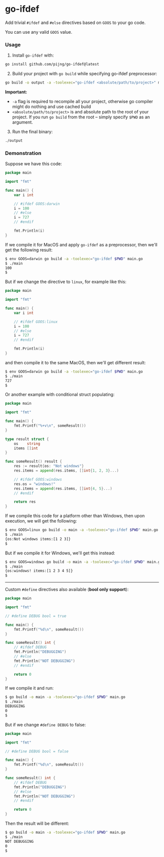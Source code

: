 # go-ifdef
Add trivial `#ifdef` and `#else` directives based on `GOOS` to your go code.

You can use any valid `GOOS` value.

### Usage

1. Install `go-ifdef` with:

```bash
go install github.com/pijng/go-ifdef@latest
```

2. Build your project with `go build` while specifying go-ifdef preprocessor:

```bash
go build -o output -a -toolexec="go-ifdef <absolute/path/to/project>" main.go
```

**Important:**
  * `-a` flag is required to recompile all your project, otherwise go compiler might do nothing and use cached build
  * `<absolute/path/to/project>` is and absolute path to the root of your project. If you run `go build` from the root – simply specify `$PWD` as an argument.

3. Run the final binary:

```bash
./output
```

### Demonstration

Suppose we have this code:

```go
package main

import "fmt"

func main() {
	var i int

	// #ifdef GOOS:darwin
	i = 100
	// #else
	i = 727
	// #endif

	fmt.Println(i)
}
```

If we compile it for MacOS and apply `go-ifdef` as a preprocessor, then we'll get the following result:

```bash
$ env GOOS=darwin go build -a -toolexec="go-ifdef $PWD" main.go
$ ./main
100
$
```

But if we change the directive to `linux`, for example like this:

```go
package main

import "fmt"

func main() {
	var i int

	// #ifdef GOOS:linux
	i = 100
	// #else
	i = 727
	// #endif

	fmt.Println(i)
}
```

and then compile it to the same MacOS, then we'll get different result:


```bash
$ env GOOS=darwin go build -a -toolexec="go-ifdef $PWD" main.go
$ ./main
727
$
```


Or another example with conditional struct populating:

```go
package main

import "fmt"

func main() {
	fmt.Printf("%+v\n", someResult())
}

type result struct {
	os    string
	items []int
}

func someResult() result {
	res := result{os: "Not windows"}
	res.items = append(res.items, []int{1, 2, 3}...)

	// #ifdef GOOS:windows
	res.os = "windows!"
	res.items = append(res.items, []int{4, 5}...)
	// #endif

	return res
}
```

If we compile this code for a platform other than Windows, then upon execution, we will get the following:

```bash
$ env GOOS=linux go build -o main -a -toolexec="go-ifdef $PWD" main.go
$ ./main
{os:Not windows items:[1 2 3]}
$
```

But if we compile it for Windows, we'll get this instead:

```bash
$ env GOOS=windows go build -o main -a -toolexec="go-ifdef $PWD" main.go
$ ./main
{os:windows! items:[1 2 3 4 5]}
$
```
___

Custom `#define` directives also available (**bool only support**):

```go
package main

import "fmt"

// #define DEBUG bool = true

func main() {
	fmt.Printf("%d\n", someResult())
}

func someResult() int {
	// #ifdef DEBUG
	fmt.Println("DEBUGGING")
	// #else
	fmt.Println("NOT DEBUGGING")
	// #endif

	return 0
}
```

If we compile it and run:

```bash
$ go build -o main -a -toolexec="go-ifdef $PWD" main.go
$ ./main
DEBUGGING
0
$
```

But if we change `#define DEBUG` to false:

```go
package main

import "fmt"

// #define DEBUG bool = false

func main() {
	fmt.Printf("%d\n", someResult())
}

func someResult() int {
	// #ifdef DEBUG
	fmt.Println("DEBUGGING")
	// #else
	fmt.Println("NOT DEBUGGING")
	// #endif

	return 0
}
```

Then the result will be different:

```bash
$ go build -o main -a -toolexec="go-ifdef $PWD" main.go
$ ./main
NOT DEBUGGING
0
$
```